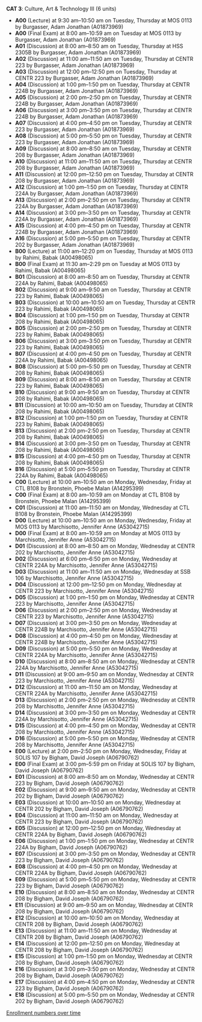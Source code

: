 **CAT 3**: Culture, Art & Technology III (6 units)

- **A00** (Lecture) at 9:30 am–10:50 am on Tuesday, Thursday at MOS 0113 by Burgasser, Adam Jonathan (A01873969)
- **A00** (Final Exam) at 8:00 am–10:59 am on Tuesday at MOS 0113 by Burgasser, Adam Jonathan (A01873969)
- **A01** (Discussion) at 8:00 am–8:50 am on Tuesday, Thursday at HSS 2305B by Burgasser, Adam Jonathan (A01873969)
- **A02** (Discussion) at 11:00 am–11:50 am on Tuesday, Thursday at CENTR 223 by Burgasser, Adam Jonathan (A01873969)
- **A03** (Discussion) at 12:00 pm–12:50 pm on Tuesday, Thursday at CENTR 223 by Burgasser, Adam Jonathan (A01873969)
- **A04** (Discussion) at 1:00 pm–1:50 pm on Tuesday, Thursday at CENTR 224B by Burgasser, Adam Jonathan (A01873969)
- **A05** (Discussion) at 2:00 pm–2:50 pm on Tuesday, Thursday at CENTR 224B by Burgasser, Adam Jonathan (A01873969)
- **A06** (Discussion) at 3:00 pm–3:50 pm on Tuesday, Thursday at CENTR 224B by Burgasser, Adam Jonathan (A01873969)
- **A07** (Discussion) at 4:00 pm–4:50 pm on Tuesday, Thursday at CENTR 223 by Burgasser, Adam Jonathan (A01873969)
- **A08** (Discussion) at 5:00 pm–5:50 pm on Tuesday, Thursday at CENTR 223 by Burgasser, Adam Jonathan (A01873969)
- **A09** (Discussion) at 8:00 am–8:50 am on Tuesday, Thursday at CENTR 208 by Burgasser, Adam Jonathan (A01873969)
- **A10** (Discussion) at 11:00 am–11:50 am on Tuesday, Thursday at CENTR 208 by Burgasser, Adam Jonathan (A01873969)
- **A11** (Discussion) at 12:00 pm–12:50 pm on Tuesday, Thursday at CENTR 208 by Burgasser, Adam Jonathan (A01873969)
- **A12** (Discussion) at 1:00 pm–1:50 pm on Tuesday, Thursday at CENTR 224A by Burgasser, Adam Jonathan (A01873969)
- **A13** (Discussion) at 2:00 pm–2:50 pm on Tuesday, Thursday at CENTR 224A by Burgasser, Adam Jonathan (A01873969)
- **A14** (Discussion) at 3:00 pm–3:50 pm on Tuesday, Thursday at CENTR 224A by Burgasser, Adam Jonathan (A01873969)
- **A15** (Discussion) at 4:00 pm–4:50 pm on Tuesday, Thursday at CENTR 224B by Burgasser, Adam Jonathan (A01873969)
- **A16** (Discussion) at 5:00 pm–5:50 pm on Tuesday, Thursday at CENTR 202 by Burgasser, Adam Jonathan (A01873969)
- **B00** (Lecture) at 11:00 am–12:20 pm on Tuesday, Thursday at MOS 0113 by Rahimi, Babak (A00498065)
- **B00** (Final Exam) at 11:30 am–2:29 pm on Tuesday at MOS 0113 by Rahimi, Babak (A00498065)
- **B01** (Discussion) at 8:00 am–8:50 am on Tuesday, Thursday at CENTR 224A by Rahimi, Babak (A00498065)
- **B02** (Discussion) at 9:00 am–9:50 am on Tuesday, Thursday at CENTR 223 by Rahimi, Babak (A00498065)
- **B03** (Discussion) at 10:00 am–10:50 am on Tuesday, Thursday at CENTR 223 by Rahimi, Babak (A00498065)
- **B04** (Discussion) at 1:00 pm–1:50 pm on Tuesday, Thursday at CENTR 208 by Rahimi, Babak (A00498065)
- **B05** (Discussion) at 2:00 pm–2:50 pm on Tuesday, Thursday at CENTR 223 by Rahimi, Babak (A00498065)
- **B06** (Discussion) at 3:00 pm–3:50 pm on Tuesday, Thursday at CENTR 223 by Rahimi, Babak (A00498065)
- **B07** (Discussion) at 4:00 pm–4:50 pm on Tuesday, Thursday at CENTR 224A by Rahimi, Babak (A00498065)
- **B08** (Discussion) at 5:00 pm–5:50 pm on Tuesday, Thursday at CENTR 208 by Rahimi, Babak (A00498065)
- **B09** (Discussion) at 8:00 am–8:50 am on Tuesday, Thursday at CENTR 223 by Rahimi, Babak (A00498065)
- **B10** (Discussion) at 9:00 am–9:50 am on Tuesday, Thursday at CENTR 208 by Rahimi, Babak (A00498065)
- **B11** (Discussion) at 10:00 am–10:50 am on Tuesday, Thursday at CENTR 208 by Rahimi, Babak (A00498065)
- **B12** (Discussion) at 1:00 pm–1:50 pm on Tuesday, Thursday at CENTR 223 by Rahimi, Babak (A00498065)
- **B13** (Discussion) at 2:00 pm–2:50 pm on Tuesday, Thursday at CENTR 208 by Rahimi, Babak (A00498065)
- **B14** (Discussion) at 3:00 pm–3:50 pm on Tuesday, Thursday at CENTR 208 by Rahimi, Babak (A00498065)
- **B15** (Discussion) at 4:00 pm–4:50 pm on Tuesday, Thursday at CENTR 208 by Rahimi, Babak (A00498065)
- **B16** (Discussion) at 5:00 pm–5:50 pm on Tuesday, Thursday at CENTR 224A by Rahimi, Babak (A00498065)
- **C00** (Lecture) at 10:00 am–10:50 am on Monday, Wednesday, Friday at CTL B108 by Bronstein, Phoebe Malan (A14295399)
- **C00** (Final Exam) at 8:00 am–10:59 am on Monday at CTL B108 by Bronstein, Phoebe Malan (A14295399)
- **C01** (Discussion) at 11:00 am–11:50 am on Monday, Wednesday at CTL B108 by Bronstein, Phoebe Malan (A14295399)
- **D00** (Lecture) at 10:00 am–10:50 am on Monday, Wednesday, Friday at MOS 0113 by Marchisotto, Jennifer Anne (A53042715)
- **D00** (Final Exam) at 8:00 am–10:59 am on Monday at MOS 0113 by Marchisotto, Jennifer Anne (A53042715)
- **D01** (Discussion) at 8:00 am–8:50 am on Monday, Wednesday at CENTR 202 by Marchisotto, Jennifer Anne (A53042715)
- **D02** (Discussion) at 6:00 pm–6:50 pm on Monday, Wednesday at CENTR 224A by Marchisotto, Jennifer Anne (A53042715)
- **D03** (Discussion) at 11:00 am–11:50 am on Monday, Wednesday at SSB 106 by Marchisotto, Jennifer Anne (A53042715)
- **D04** (Discussion) at 12:00 pm–12:50 pm on Monday, Wednesday at CENTR 223 by Marchisotto, Jennifer Anne (A53042715)
- **D05** (Discussion) at 1:00 pm–1:50 pm on Monday, Wednesday at CENTR 223 by Marchisotto, Jennifer Anne (A53042715)
- **D06** (Discussion) at 2:00 pm–2:50 pm on Monday, Wednesday at CENTR 223 by Marchisotto, Jennifer Anne (A53042715)
- **D07** (Discussion) at 3:00 pm–3:50 pm on Monday, Wednesday at CENTR 224B by Marchisotto, Jennifer Anne (A53042715)
- **D08** (Discussion) at 4:00 pm–4:50 pm on Monday, Wednesday at CENTR 224B by Marchisotto, Jennifer Anne (A53042715)
- **D09** (Discussion) at 5:00 pm–5:50 pm on Monday, Wednesday at CENTR 224A by Marchisotto, Jennifer Anne (A53042715)
- **D10** (Discussion) at 8:00 am–8:50 am on Monday, Wednesday at CENTR 224A by Marchisotto, Jennifer Anne (A53042715)
- **D11** (Discussion) at 9:00 am–9:50 am on Monday, Wednesday at CENTR 223 by Marchisotto, Jennifer Anne (A53042715)
- **D12** (Discussion) at 11:00 am–11:50 am on Monday, Wednesday at CENTR 224A by Marchisotto, Jennifer Anne (A53042715)
- **D13** (Discussion) at 2:00 pm–2:50 pm on Monday, Wednesday at CENTR 208 by Marchisotto, Jennifer Anne (A53042715)
- **D14** (Discussion) at 3:00 pm–3:50 pm on Monday, Wednesday at CENTR 224A by Marchisotto, Jennifer Anne (A53042715)
- **D15** (Discussion) at 4:00 pm–4:50 pm on Monday, Wednesday at CENTR 208 by Marchisotto, Jennifer Anne (A53042715)
- **D16** (Discussion) at 5:00 pm–5:50 pm on Monday, Wednesday at CENTR 208 by Marchisotto, Jennifer Anne (A53042715)
- **E00** (Lecture) at 2:00 pm–2:50 pm on Monday, Wednesday, Friday at SOLIS 107 by Bigham, David Joseph (A06790762)
- **E00** (Final Exam) at 3:00 pm–5:59 pm on Friday at SOLIS 107 by Bigham, David Joseph (A06790762)
- **E01** (Discussion) at 8:00 am–8:50 am on Monday, Wednesday at CENTR 223 by Bigham, David Joseph (A06790762)
- **E02** (Discussion) at 9:00 am–9:50 am on Monday, Wednesday at CENTR 202 by Bigham, David Joseph (A06790762)
- **E03** (Discussion) at 10:00 am–10:50 am on Monday, Wednesday at CENTR 202 by Bigham, David Joseph (A06790762)
- **E04** (Discussion) at 11:00 am–11:50 am on Monday, Wednesday at CENTR 223 by Bigham, David Joseph (A06790762)
- **E05** (Discussion) at 12:00 pm–12:50 pm on Monday, Wednesday at CENTR 224A by Bigham, David Joseph (A06790762)
- **E06** (Discussion) at 1:00 pm–1:50 pm on Monday, Wednesday at CENTR 224A by Bigham, David Joseph (A06790762)
- **E07** (Discussion) at 3:00 pm–3:50 pm on Monday, Wednesday at CENTR 223 by Bigham, David Joseph (A06790762)
- **E08** (Discussion) at 4:00 pm–4:50 pm on Monday, Wednesday at CENTR 224A by Bigham, David Joseph (A06790762)
- **E09** (Discussion) at 5:00 pm–5:50 pm on Monday, Wednesday at CENTR 223 by Bigham, David Joseph (A06790762)
- **E10** (Discussion) at 8:00 am–8:50 am on Monday, Wednesday at CENTR 208 by Bigham, David Joseph (A06790762)
- **E11** (Discussion) at 9:00 am–9:50 am on Monday, Wednesday at CENTR 208 by Bigham, David Joseph (A06790762)
- **E12** (Discussion) at 10:00 am–10:50 am on Monday, Wednesday at CENTR 208 by Bigham, David Joseph (A06790762)
- **E13** (Discussion) at 11:00 am–11:50 am on Monday, Wednesday at CENTR 208 by Bigham, David Joseph (A06790762)
- **E14** (Discussion) at 12:00 pm–12:50 pm on Monday, Wednesday at CENTR 208 by Bigham, David Joseph (A06790762)
- **E15** (Discussion) at 1:00 pm–1:50 pm on Monday, Wednesday at CENTR 208 by Bigham, David Joseph (A06790762)
- **E16** (Discussion) at 3:00 pm–3:50 pm on Monday, Wednesday at CENTR 208 by Bigham, David Joseph (A06790762)
- **E17** (Discussion) at 4:00 pm–4:50 pm on Monday, Wednesday at CENTR 223 by Bigham, David Joseph (A06790762)
- **E18** (Discussion) at 5:00 pm–5:50 pm on Monday, Wednesday at CENTR 202 by Bigham, David Joseph (A06790762)

[Enrollment numbers over time](./CAT3.tsv)
